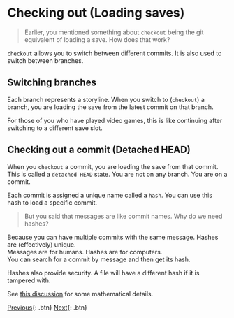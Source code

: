 # Checking out (Loading saves)

> Earlier, you mentioned something about `checkout` being the git equivalent of loading a save. How does that work?

`checkout` allows you to switch between different commits. It is also used to switch between branches.

## Switching branches

Each branch represents a storyline. When you switch to (`checkout`) a branch, you are loading the save from the latest commit on that branch.

For those of you who have played video games, this is like continuing after switching to a different save slot.

## Checking out a commit (Detached HEAD)

When you `checkout` a commit, you are loading the save from that commit. This is called a `detached HEAD` state. You are not on any branch. You are on a commit.

Each commit is assigned a unique name called a `hash`. You can use this hash to load a specific commit.

> But you said that messages are like commit names. Why do we need hashes?

Because you can have multiple commits with the same message. Hashes are (effectively) unique.  
Messages are for humans. Hashes are for computers.  
You can search for a commit by message and then get its hash.

Hashes also provide security. A file will have a different hash if it is tampered with.

See [this discussion](https://stackoverflow.com/q/2444321/8659747) for some mathematical details.

[Previous](./chapter2.md){: .btn} [Next](./chapter4.md){: .btn}
